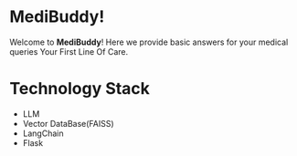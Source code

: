 # MediBuddy!

Welcome to **MediBuddy**! Here we provide basic answers for your medical queries
Your First Line Of Care.

# Technology Stack

 - LLM
 - Vector DataBase(FAISS)
 - LangChain
 - Flask
